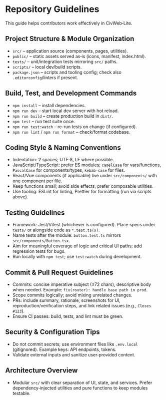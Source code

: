 # Repository Guidelines

This guide helps contributors work effectively in CivWeb‑Lite.

## Project Structure & Module Organization
- `src/` – application source (components, pages, utilities).
- `public/` – static assets served as‑is (icons, manifest, index.html).
- `tests/` – unit/integration tests mirroring `src/` paths.
- `scripts/` – local dev/build scripts.
- `package.json` – scripts and tooling config; check also `.editorconfig`/linters if present.

## Build, Test, and Development Commands
- `npm install` – install dependencies.
- `npm run dev` – start local dev server with hot reload.
- `npm run build` – create production build in `dist/`.
- `npm test` – run test suite once.
- `npm run test:watch` – re-run tests on change (if configured).
- `npm run lint` / `npm run format` – check/format codebase.

## Coding Style & Naming Conventions
- Indentation: 2 spaces; UTF‑8, LF where possible.
- JavaScript/TypeScript: prefer ES modules; `camelCase` for vars/functions, `PascalCase` for components/types, `kebab-case` for files.
- React/Vue components (if applicable) live under `src/components/` with one component per file.
- Keep functions small; avoid side effects; prefer composable utilities.
- Use tooling: ESLint for linting, Prettier for formatting (run via scripts above).

## Testing Guidelines
- Framework: Jest/Vitest (whichever is configured). Place specs under `tests/` or alongside code as `*.test.ts(x)`.
- Name tests after the module: `button.test.ts` mirrors `src/components/Button.tsx`.
- Aim for meaningful coverage of logic and critical UI paths; add regression tests for bugs.
- Run locally with `npm test`; use `test:watch` during development.

## Commit & Pull Request Guidelines
- Commits: concise imperative subject (≤72 chars), descriptive body when needed. Example: `fix(router): handle base path in prod`.
- Scope commits logically; avoid mixing unrelated changes.
- PRs: include summary, rationale, screenshots for UI, reproduction/verification steps, and link related issues (e.g., `Closes #123`).
- Ensure CI passes: build, tests, and lint must be green.

## Security & Configuration Tips
- Do not commit secrets; use environment files like `.env.local` (gitignored). Example keys: API endpoints, tokens.
- Validate external inputs and sanitize user‑provided content.

## Architecture Overview
- Modular `src/` with clear separation of UI, state, and services. Prefer dependency‑injected utilities and pure functions to keep modules testable.

